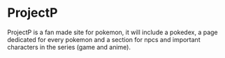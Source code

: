 # ProjectP
ProjectP is a fan made site for pokemon, it will include a pokedex, a page dedicated for every pokemon and a section for npcs and important characters in the series (game and anime).
